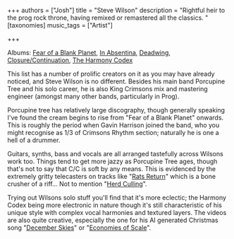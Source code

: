 +++
authors = ["Josh"]
title = "Steve Wilson"
description = "Rightful heir to the prog rock throne, having remixed or remastered all the classics. "
[taxonomies]
music_tags = ["Artist"]

+++

Albums: [Fear of a Blank Planet](https://youtube.com/playlist?list=OLAK5uy_kt96NtKezy_p8WZ3zpC3yz3M3Grt7k1cc&si=Y9nZaWaWfTn5XYql), [In Absentina](https://youtube.com/playlist?list=PLiN-7mukU_RHWauZcHg16XRwdpUxpURrY&si=OdTw9WdU1dWcYxaA), [Deadwing](https://youtube.com/playlist?list=PLiN-7mukU_RH3dujID9Vk1VQQuISEIGok&si=aKRbc7NGwUo6GN_e), [Closure/Continuation](https://youtube.com/playlist?list=PLMzepslwWUzrVvnd9xpfmpjjHpcwxgS2X&si=5SMxCPTisQ9ewwIG), [The Harmony Codex](https://youtube.com/playlist?list=PLiN-7mukU_RGryGMycSFeI6e9gJIMOYqE&si=zAlaShwNCwhMGcU0)

This list has a number of prolific creators on it as you may have already noticed, and Steve Wilson is no different. Besides his main band Porcupine Tree and his solo career, he is also King Crimsons mix and mastering engineer (amongst many other bands, particularly in Prog). 

Porcupine tree has relatively large discography, though generally speaking I've found the cream begins to rise from "Fear of a Blank Planet" onwards. This is roughly the period when Gavin Harrison joined the band, who you might recognise as 1/3 of Crimsons Rhythm section; naturally he is one a hell of a drummer.

Guitars, synths, bass and vocals are all arranged tastefully across Wilsons work too. Things tend to get more jazzy as Porcupine Tree ages, though that's not to say that C/C is soft by any means. This is evidenced by the extremely gritty telecasters on tracks like "[Rats Return](https://youtu.be/_8yjtkTitsA?si=QnBlpO63SJCgaQO5)" which is a bone crusher of a riff... Not to mention "[Herd Culling](https://youtu.be/_8yjtkTitsA?si=QnBlpO63SJCgaQO5)".

Trying out Wilsons solo stuff you'll find that it's more eclectic; the Harmony Codex being more electronic in nature though it's still characteristic of his unique style with complex vocal harmonies and textured layers. The videos are also quite creative, especially the one for his AI generated Christmas song "[December Skies](https://www.youtube.com/watch?v=lQHqxPvzOI8)" or "[Economies of Scale](https://www.youtube.com/watch?v=wmtyvKz8ubQ)".